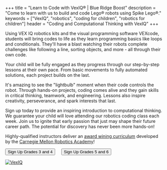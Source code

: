 +++
title = "Learn to Code with VexIQ&reg; | Blue Ridge Boost"
description = "Come to learn with us to build and code Lego&reg; robots using Spike Lego&reg;."
keywords = ["VexIQ", "robotics",  "coding for children", "robotics for children"]
header = "Coding and Computational Thinking with VexIQ"
+++

<p></p>

<div class="container"> 
    <div class="row">
        <div class="col-8">
            <p>Using VEX IQ robotics kits and the visual programming software VEXcode, students will bring codes to life as they learn programming basics like loops and conditionals. They'll have a blast watching their robots complete challenges like following a line, sorting objects, and more - all through their own code.</p><p>
            Your child will be fully engaged as they progress through our step-by-step lessons at their own pace. From basic movements to fully automated solutions, each project builds on the last.</p><p>
            It's amazing to see the "lightbulb" moment when their code controls the robot. Through hands-on projects, coding comes alive and they gain skills in critical thinking, teamwork, and engineering. Lessons also inspire creativity, perseverance, and spark interests that last.</p><p>
            Sign up today to provide an inspiring introduction to computational thinking. We guarantee your child will love attending our robotics coding class each week. Join us to ignite that early passion that just may shape their future career path. The potential for discovery has never been more hands-on!</p><p>
            Highly-qualified instructors deliver an <a href="https://www.cs2n.org/u/track_progress?id=655">award wining curriculum</a> developed by the <a href="https://www.cmu.edu/roboticsacademy/">Carnegie Mellon Robotics Academy</a>!</p>
            <p><a href="https://spring-24-coding-and-vex-robotics-grades-3-to-5.cheddarup.com"><button class="button-8" role="button">Sign Up Grades 3 and 4</button></a> &nbsp; &nbsp; <a href="https://spring-24-coding-and-vex-robotics-grades-5-to-6.cheddarup.com"><button class="button-8" role="button">Sign Up Grades 5 and 6</button></a></p>
        </div>
        <div class="col-4">
            <a href="https://www.vexrobotics.com/228-8899.html"><img alt="VexIQ" src="/images/vex_iq.webp" class="img-fluid"></a>
        </div>
    </div>
</div>

